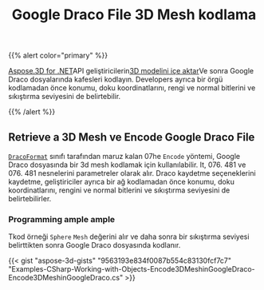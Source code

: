 ﻿---
title: Google Draco File 3D Mesh kodlama
type: docs
weight: 60
url: /tr/net/encoding-3d-mesh-in-the-google-draco-file/
description: Aspose.3D for .NET API, geliştiricilerin 3D modelini ithal etmelerini ve daha sonra 076. 481 076. 481 dosyalarında mesh'leri kodlamasını sağlar. Developers ayrıca bir örgü kodlamadan önce konumu, doku koordinatlarını, rengi ve normal bitlerini ve sıkıştırma seviyesini de belirtebilir.
---
{{% alert color="primary" %}}

[Aspose.3D for .NET](https://products.aspose.com/3d/net/)API geliştiricilerin[3D modelini içe aktar](/3d/tr/net/create-and-read-an-existing-3d-scene/#createandreadanexisting3dscene-readinga3dscene)Ve sonra Google Draco dosyalarında kafesleri kodlayın. Developers ayrıca bir örgü kodlamadan önce konumu, doku koordinatlarını, rengi ve normal bitlerini ve sıkıştırma seviyesini de belirtebilir.

{{% /alert %}}
## **Retrieve a 3D Mesh ve Encode Google Draco File**
[`DracoFormat`](https://reference.aspose.com/net/3d/aspose.threed.formats/dracoformat) sınıfı tarafından maruz kalan 07he `Encode` yöntemi, Google Draco dosyasında bir 3d mesh kodlamak için kullanılabilir. It, 076. 481 ve 076. 481 nesnelerini parametreler olarak alır. Draco kaydetme seçeneklerini kaydetme, geliştiriciler ayrıca bir ağ kodlamadan önce konumu, doku koordinatlarını, rengini ve normal bitlerini ve sıkıştırma seviyesini de belirtebilirler.
### **Programming ample ample**
Tkod örneği `Sphere` `Mesh` değerini alır ve daha sonra bir sıkıştırma seviyesi belirttikten sonra Google Draco dosyasında kodlanır.

{{< gist "aspose-3d-gists" "9563193e834f0087b554c83130fcf7c7" "Examples-CSharp-Working-with-Objects-Encode3DMeshinGoogleDraco-Encode3DMeshinGoogleDraco.cs" >}}
